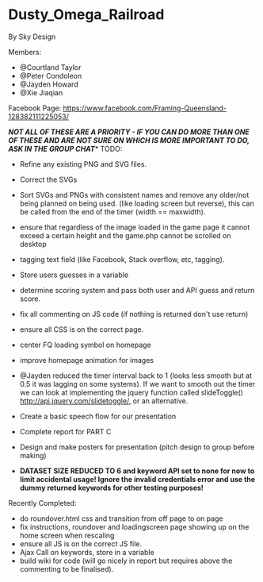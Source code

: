 # Dusty_Omega_Railroad
By Sky Design

Members:
- @Courtland Taylor
- @Peter Condoleon
- @Jayden Howard
- @Xie Jiaqian

Facebook Page: https://www.facebook.com/Framing-Queensland-128382111225053/

***NOT ALL OF THESE ARE A PRIORITY - IF YOU CAN DO MORE THAN ONE OF THESE AND
ARE NOT SURE ON WHICH IS MORE IMPORTANT TO DO, ASK IN THE GROUP CHAT****
TODO:
- Refine any existing PNG and SVG files.
- Correct the SVGs
- Sort SVGs and PNGs with consistent names and remove any older/not being
  planned on being used.
  (like loading screen but reverse), this can be called from the end of the
  timer (width == maxwidth).
- ensure that regardless of the image loaded in the game page it cannot exceed a
  certain height and the game.php cannot be scrolled on desktop
- tagging text field (like Facebook, Stack overflow, etc, tagging).
- Store users guesses in a variable
- determine scoring system and pass both user and API guess and return score.
- fix all commenting on JS code (if nothing is returned don't use return)
- ensure all CSS is on the correct page.
- center FQ loading symbol on homepage
- improve homepage animation for images
- @Jayden reduced the timer interval back to 1 (looks less smooth but at 0.5 it
  was lagging on  some systems). If we want to smooth out the timer we can look
  at implementing the jquery function called slideToggle()
  http://api.jquery.com/slidetoggle/, or an alternative.
- Create a basic speech flow for our presentation
- Complete report for PART C
- Design and make posters for presentation (pitch design to group before making)

- **DATASET SIZE REDUCED TO 6 and keyword API set to none for now to limit
  accidental usage! Ignore the invalid credentials error and use the dummy
  returned keywords for other testing purposes!**

Recently Completed:
- do roundover.html css and transition from off page to on page
- fix instructions, roundover and loadingscreen page showing up on the home screen when rescaling
- ensure all JS is on the correct JS file.
- Ajax Call on keywords, store in a variable
- build wiki for code (will go nicely in report but requires above the
  commenting to be finalised).
